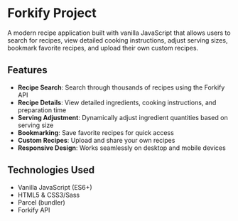 # Forkify Project

A modern recipe application built with vanilla JavaScript that allows users to search for recipes, view detailed cooking instructions, adjust serving sizes, bookmark favorite recipes, and upload their own custom recipes.

## Features

- **Recipe Search**: Search through thousands of recipes using the Forkify API
- **Recipe Details**: View detailed ingredients, cooking instructions, and preparation time
- **Serving Adjustment**: Dynamically adjust ingredient quantities based on serving size
- **Bookmarking**: Save favorite recipes for quick access
- **Custom Recipes**: Upload and share your own recipes
- **Responsive Design**: Works seamlessly on desktop and mobile devices

## Technologies Used

- Vanilla JavaScript (ES6+)
- HTML5 & CSS3/Sass
- Parcel (bundler)
- Forkify API
